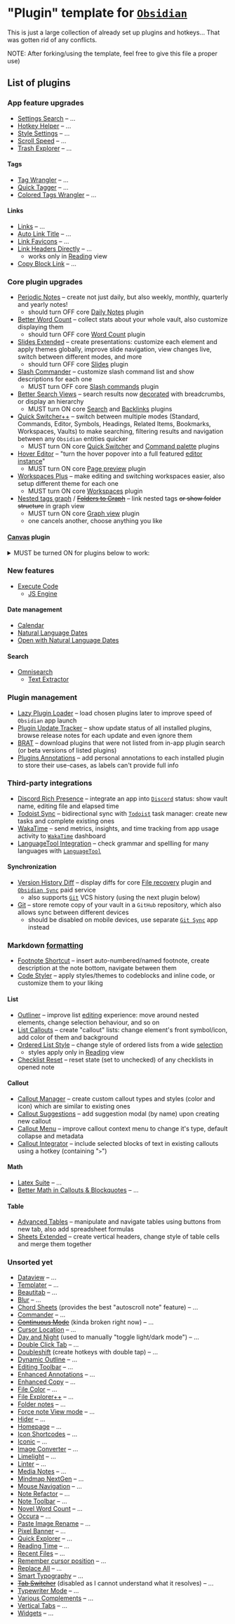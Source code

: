 # "Plugin" template for [`Obsidian`](https://obsidian.md)

This is just a large collection of already set up plugins and hotkeys… That was gotten rid of any conflicts.

NOTE: After forking/using the template, feel free to give this file a proper use)

## List of plugins

### App feature upgrades
- [Settings Search](https://github.com/javalent/settings-search) – ...
- [Hotkey Helper](https://github.com/pjeby/hotkey-helper) – ...
- [Style Settings](https://github.com/mgmeyers/obsidian-style-settings) – ...
- [Scroll Speed](https://github.com/flolu/obsidian-scroll-speed) – ...
- [Trash Explorer](https://github.com/proog/obsidian-trash-explorer) – ...

#### Tags
- [Tag Wrangler](https://github.com/pjeby/tag-wrangler) – ...
- [Quick Tagger](https://github.com/Gorkycreator/obsidian-quick-tagger) – ...
- [Colored Tags Wrangler](https://github.com/code-of-chaos/obsidian-colored_tags_wrangler) – ...

#### Links
- [Links](https://github.com/mii-key/obsidian-links) – ...
- [Auto Link Title](https://github.com/zolrath/obsidian-auto-link-title) – ...
- [Link Favicons](https://github.com/joethei/obsidian-link-favicon) – ...
- [Link Headers Directly](https://github.com/Signynt/link-headers-directly) – ...
  - works only in [Reading](https://help.obsidian.md/Editing+and+formatting/Edit+and+preview+Markdown#Editor+views) view
- [Copy Block Link](https://github.com/mgmeyers/obsidian-copy-block-link) – ...


### Core plugin upgrades
- [Periodic Notes](https://github.com/liamcain/obsidian-periodic-notes) – create not just daily, but also weekly, monthly, quarterly and yearly notes!
  - should turn OFF core [Daily Notes](https://help.obsidian.md/Plugins/Daily+notes) plugin
- [Better Word Count](https://github.com/lukeleppan/better-word-count) – collect stats about your whole vault, also customize displaying them
  - should turn OFF core [Word Count](https://help.obsidian.md/Plugins/Word+count) plugin
- [Slides Extended](https://github.com/ebullient/obsidian-slides-extended) – create presentations: customize each element and apply themes globally, improve slide navigation, view changes live, switch between different modes, and more
  - should turn OFF core [Slides](https://help.obsidian.md/Plugins/Slides) plugin
- [Slash Commander](https://github.com/alephpiece/obsidian-slash-commander) – customize slash command list and show descriptions for each one
  - MUST turn OFF core [Slash commands](https://help.obsidian.md/Plugins/Slash+commands) plugin
- [Better Search Views](https://github.com/ivan-lednev/better-search-views) – search results now [decorated](https://github.com/ivan-lednev/better-search-views?tab=readme-ov-file#but-what-does-it-do-exactly) with breadcrumbs, or display an hierarchy
  - MUST turn ON core [Search](https://help.obsidian.md/Plugins/Search) and [Backlinks](https://help.obsidian.md/Plugins/Backlinks) plugins
- [Quick Switcher++](https://github.com/darlal/obsidian-switcher-plus) – switch between multiple modes (Standard, Commands, Editor, Symbols, Headings, Related Items, Bookmarks, Workspaces, Vaults) to make searching, filtering results and navigation between any `Obsidian` entities quicker
  - MUST turn ON core [Quick Switcher](https://help.obsidian.md/Plugins/Quick+switcher) and [Command palette](https://help.obsidian.md/Plugins/Command+palette) plugins
- [Hover Editor](https://github.com/nothingislost/obsidian-hover-editor) – "turn the hover popover into a full featured [editor instance](https://github.com/nothingislost/obsidian-hover-editor?tab=readme-ov-file#features)"
  - MUST turn ON core [Page preview](https://help.obsidian.md/Plugins/Page+preview) plugin
- [Workspaces Plus](https://github.com/nothingislost/obsidian-workspaces-plus) – make editing and switching workspaces easier, also setup different theme for each one
  - MUST turn ON core [Workspaces](https://help.obsidian.md/Plugins/Workspaces) plugin
- [Nested tags graph](https://github.com/drPilman/obsidian-graph-nested-tags) / ~~[Folders to Graph](https://github.com/Ratibus11/folders2graph)~~ – link nested tags ~~or show folder structure~~ in graph view
  - MUST turn ON core [Graph view](https://help.obsidian.md/Plugins/Graph+view) plugin
  - one cancels another, choose anything you like

#### [Canvas](https://help.obsidian.md/Plugins/Canvas) plugin
<details> <summary> MUST be turned ON for plugins below to work: </summary>

- [Advanced Canvas](https://github.com/Developer-Mike/obsidian-advanced-canvas) – change note/edge styles, auto-resize elements and create presentations from `Canvas` files
- [Canvas Card Background Remover](https://github.com/luxmargos/obsidian-canvas-card-bg-remover) – remove background from transparent embeds (like images)
- [Canvas Keyboard Pan](https://github.com/nathonius/obsidian-canvas-pan) – move in Canvas using the keyboard (instead of just mouse wheel)
- [Canvas Link Optimizer](https://github.com/Qbject/obsidian-canvas-link-optimizer) – display cached (as image) preview of a note/web page to improve performance
- [Canvas Links](https://github.com/aqav/obsidian-canvas-links) – display links between `Canvas` and `Markdown` file types inside of a new menu
- [Canvas MindMap](https://github.com/Quorafind/Obsidian-Canvas-MindMap) – add new controls to work with `Canvas` elements as a mindmap tree-like structure
- [Canvas Minimap](https://github.com/ifree/Obsidian-canvas-minimap) – add minimap that helps to navigate and get an overview of the canvas
- [Optimize Canvas Connections](https://github.com/felixchenier/obsidian-optimize-canvas-connections) – reconnect notes using their nearest edges to prevent "messy-looking" canvas
- [Search in Canvas](https://github.com/quorafind/obsidian-search-in-canvas) – search in canvas contents for text and highlight found entries

</details>

### New features
- [Execute Code](https://github.com/twibiral/obsidian-execute-code)
  - [JS Engine](https://github.com/mProjectsCode/obsidian-js-engine-plugin)

#### Date management
- [Calendar](https://github.com/liamcain/obsidian-calendar-plugin)
- [Natural Language Dates](https://github.com/argenos/nldates-obsidian)
- [Open with Natural Language Dates](https://github.com/charliecm/obsidian-open-with-nldates)

#### Search
- [Omnisearch](https://github.com/scambier/obsidian-omnisearch)
  - [Text Extractor](https://github.com/scambier/obsidian-text-extractor)


### Plugin management
- [Lazy Plugin Loader](https://github.com/alangrainger/obsidian-lazy-plugins) – load chosen plugins later to improve speed of `Obsidian` app launch
- [Plugin Update Tracker](https://github.com/swar8080/obsidian-plugin-update-tracker) – show update status of all installed plugins, browse release notes for each update and even ignore them
- [BRAT](https://github.com/TfTHacker/obsidian42-brat) – download plugins that were not listed from in-app plugin search (or beta versions of listed plugins)
- [Plugins Annotations](https://github.com/alberti42/obsidian-plugins-annotations) – add personal annotations to each installed plugin to store their use-cases, as labels can't provide full info


### Third-party integrations
- [Discord Rich Presence](https://github.com/lukeleppan/obsidian-discordrpc) – integrate an app into [`Discord`](https://discord.com) status: show vault name, editing file and elapsed time
- [Todoist Sync](https://github.com/jamiebrynes7/obsidian-todoist-plugin) – bidirectional sync with [`Todoist`](https://todoist.com) task manager: create new tasks and complete existing ones
- [WakaTime](https://github.com/wakatime/obsidian-wakatime) – send metrics, insights, and time tracking from app usage activity to [`WakaTime`](https://wakatime.com) dashboard
- [LanguageTool Integration](https://github.com/Clemens-E/obsidian-languagetool-plugin) – check grammar and spellling for many languages with [`LanguageTool`](https://languagetool.org)

#### Synchronization
- [Version History Diff](https://github.com/kometenstaub/obsidian-version-history-diff) – display diffs for core [File recovery](https://help.obsidian.md/Plugins/File+recovery) plugin and [`Obsidian Sync`](https://help.obsidian.md/Obsidian+Sync/Introduction+to+Obsidian+Sync) paid service
  - also supports [`Git`](https://git-scm.com) VCS history (using the next plugin below)
- [Git](https://github.com/Vinzent03/obsidian-git) – store remote copy of your vault in a `GitHub` repository, which also allows sync between different devices
  - should be disabled on mobile devices, use separate [`Git Sync`](https://github.com/ViscousPot/GitSync) app instead


### Markdown [formatting](https://help.obsidian.md/Editing+and+formatting/Basic+formatting+syntax)
- [Footnote Shortcut](https://github.com/MichaBrugger/obsidian-footnotes) – insert auto-numbered/named footnote, create description at the note bottom, navigate between them
- [Code Styler](https://github.com/mayurankv/Obsidian-Code-Styler) – apply styles/themes to codeblocks and inline code, or customize them to your liking

#### List
- [Outliner](https://github.com/vslinko/obsidian-outliner) – improve list [editing](https://github.com/vslinko/obsidian-outliner) experience: move around nested elements, change selection behaviour, and so on
- [List Callouts](https://github.com/mgmeyers/obsidian-list-callouts) – create "callout" lists: change element's front symbol/icon, add color of them and background
- [Ordered List Style](https://github.com/erykwalder/obsidian-list-style) – change style of ordered lists from a wide [selection](https://developer.mozilla.org/en-US/docs/Web/CSS/list-style-type#specifications)
  - styles apply only in [Reading](https://help.obsidian.md/Editing+and+formatting/Edit+and+preview+Markdown#Editor+views) view
- [Checklist Reset](https://github.com/lhansford/obsidian-checklist-reset) – reset state (set to unchecked) of any checklists in opened note

#### Callout
- [Callout Manager](https://github.com/eth-p/obsidian-callout-manager) – create custom callout types and styles (color and icon) which are similar to existing ones
- [Callout Suggestions](https://github.com/cwfryer/obsidian-callout-suggestions) – add suggestion modal (by name) upon creating new callout
- [Callout Menu](https://github.com/anareaty/callout-menu) – improve callout context menu to change it's type, default collapse and metadata
- [Callout Integrator](https://github.com/Cleoche/obsidian-callout-integrator) – include selected blocks of text in existing callouts using a hotkey (containing "`>`")

#### Math
- [Latex Suite](https://github.com/artisticat1/obsidian-latex-suite) – ...
- [Better Math in Callouts & Blockquotes](https://github.com/RyotaUshio/obsidian-math-in-callout) – ...

#### Table
- [Advanced Tables](https://github.com/tgrosinger/advanced-tables-obsidian) – manipulate and navigate tables using buttons from new tab, also add spreadsheet formulas
- [Sheets Extended](https://github.com/NicoNekoru/obsidan-advanced-table-xt) – create vertical headers, change style of table cells and merge them together


### Unsorted yet
- [Dataview](https://github.com/blacksmithgu/obsidian-dataview) – ...
- [Templater](https://github.com/SilentVoid13/Templater) – ...
- [Beautitab](https://github.com/andrewmcgivery/obsidian-beautitab) – ...
- [Blur](https://github.com/gapmiss/blur) – ...
- [Chord Sheets](https://github.com/olvidalo/obsidian-chord-sheets) (provides the best "autoscroll note" feature) – ...
- [Commander](https://github.com/phibr0/obsidian-commander) – ...
- ~~[Continuous Mode](https://github.com/gasparschott/obsidian-continuous-mode)~~ (kinda broken right now) – ...
- [Cursor Location](https://github.com/spslater/obsidian-cursor-location-plugin) – ...
- [Day and Night](https://github.com/CyberT17/obsidian-day-and-night) (used to manually "toggle light/dark mode") – ...
- [Double Click Tab](https://github.com/Quorafind/Obsidian-Double-Click-Tab) – ...
- [Doubleshift](https://github.com/Qwyntex/doubleshift) (create hotkeys with double tap) – ...
- [Dynamic Outline](https://github.com/theopavlove/obsidian-dynamic-outline) – ...
- [Editing Toolbar](https://github.com/PKM-er/obsidian-editing-toolbar) – ...
- [Enhanced Annotations](https://github.com/ycnmhd/obsidian-enhanced-annotations) – ...
- [Enhanced Copy](https://github.com/Mara-Li/obsidian-enhanced-copy) – ...
- [File Color](https://github.com/ecustic/obsidian-file-color) – ...
- [File Explorer++](https://github.com/kelszo/obsidian-file-explorer-plus) – ...
- [Folder notes](https://github.com/LostPaul/obsidian-folder-notes) – ...
- [Force note View mode](https://github.com/bwydoogh/obsidian-force-view-mode-of-note) – ...
- [Hider](https://github.com/kepano/obsidian-hider) – ...
- [Homepage](https://github.com/mirnovov/obsidian-homepage) – ...
- [Icon Shortcodes](https://github.com/aidenlx/obsidian-icon-shortcodes) – ...
- [Iconic](https://github.com/gfxholo/iconic) – ...
- [Image Converter](https://github.com/xryul/obsidian-image-converter) – ...
- [Limelight](https://github.com/smikula/obsidian-limelight) – ...
- [Linter](https://github.com/platers/obsidian-linter) – ...
- [Media Notes](https://github.com/jemstelos/obsidian-media-notes) – ...
- [Mindmap NextGen](https://github.com/james-tindal/obsidian-mindmap-nextgen) – ...
- [Mouse Navigation](https://github.com/hobeom/obsidian-mouse-navigation) – ...
- [Note Refactor](https://github.com/lynchjames/note-refactor-obsidian) – ...
- [Note Toolbar](https://github.com/chrisgurney/obsidian-note-toolbar) – ...
- [Novel Word Count](https://github.com/isaaclyman/novel-word-count-obsidian) – ...
- [Occura](https://github.com/Krusty84/obsidian-occura-plugin) – ...
- [Paste Image Rename](https://github.com/reorx/obsidian-paste-image-rename) – ...
- [Pixel Banner](https://github.com/jparkerweb/pixel-banner) – ...
- [Quick Explorer](https://github.com/pjeby/quick-explorer) – ...
- [Reading Time](https://github.com/avr/obsidian-reading-time) – ...
- [Recent Files](https://github.com/tgrosinger/recent-files-obsidian) – ...
- [Remember cursor position](https://github.com/dy-sh/obsidian-remember-cursor-position) – ...
- [Replace All](https://github.com/patrickchiang/obsidian-replace-all) – ...
- [Smart Typography](https://github.com/mgmeyers/obsidian-smart-typography) – ...
- ~~[Tab Switcher](https://github.com/Vinzent03/tab-switcher)~~ (disabled as I cannot understand what it resolves) – ...
- [Typewriter Mode](https://github.com/davisriedel/obsidian-typewriter-mode) – ...
- [Various Complements](https://github.com/tadashi-aikawa/obsidian-various-complements-plugin) – ...
- [Vertical Tabs](https://github.com/oxdc/obsidian-vertical-tabs) – ...
- [Widgets](https://github.com/rafaelveiga/obsidian-widgets) – ...

